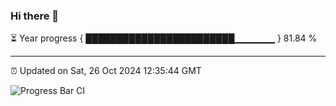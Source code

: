 ### Hi there 👋

⏳ Year progress { ████████████████████████▁▁▁▁▁▁ } 81.84 %

---

⏰ Updated on Sat, 26 Oct 2024 12:35:44 GMT

![Progress Bar CI](https://github.com/liununu/liununu/workflows/Progress%20Bar%20CI/badge.svg)
